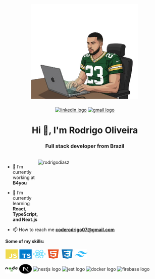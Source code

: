 <div align="center">
  <img height="300" src="rodrigo-23.png"  />
</div>

###

<div align="center">
<a href="https://www.linkedin.com/in/rodrigodiasz/"><img src="https://img.shields.io/static/v1?message=LinkedIn&logo=linkedin&label=&color=0077B5&logoColor=white&labelColor=&style=for-the-badge" height="35" alt="linkedin logo"/></a>
<a href="mailto:coderodrigo07@gmail.com"><img src="https://img.shields.io/static/v1?message=Gmail&logo=gmail&label=&color=D14836&logoColor=white&labelColor=&style=for-the-badge" height="35" alt="gmail logo"/></a>
</div>

###

<h1 align="center">Hi 👋, I'm Rodrigo Oliveira</h1>
<h3 align="center">Full stack developer from Brazil</h3><br>

<img align="right" height="200" width="400" src="https://github-readme-stats.vercel.app/api/top-langs?username=rodrigodiasz&show_icons=true&locale=en&layout=compact" alt="rodrigodiasz" />

- 🔭 I’m currently working at **B4you**

- 🌱 I’m currently learning **React, TypeScript, and Next.js**

- 📫 How to reach me **coderodrigo07@gmail.com**

<div>
  <strong>Some of my skills:</strong><br><br>
  <img align="center" height="30" width="40" src="https://raw.githubusercontent.com/devicons/devicon/master/icons/javascript/javascript-plain.svg">
  <img align="center" height="30" width="40" src="https://raw.githubusercontent.com/devicons/devicon/master/icons/typescript/typescript-plain.svg">
  <img align="center" height="30" width="40" src="https://raw.githubusercontent.com/devicons/devicon/master/icons/react/react-original.svg">
  <img align="center" height="30" width="40" src="https://raw.githubusercontent.com/devicons/devicon/master/icons/html5/html5-original.svg">
  <img align="center" height="30" width="40" src="https://raw.githubusercontent.com/devicons/devicon/master/icons/css3/css3-original.svg">
  <img align="center" height="30" width="40" src="https://raw.githubusercontent.com/devicons/devicon/master/icons/tailwindcss/tailwindcss-original.svg">
</div>
<br>
<div>
  <img align="center" height="30" width="40" src="https://raw.githubusercontent.com/devicons/devicon/master/icons/nodejs/nodejs-original-wordmark.svg">
  <img align="center" height="30" width="40" src="https://raw.githubusercontent.com/devicons/devicon/master/icons/nextjs/nextjs-original.svg">
  <img align="center" height="30" width="40" src="https://cdn.jsdelivr.net/gh/devicons/devicon/icons/nestjs/nestjs-original.svg" alt="nestjs logo"/>
  <img align="center" height="30" width="40" src="https://cdn.jsdelivr.net/gh/devicons/devicon/icons/jest/jest-plain.svg" alt="jest logo"/>
  <img align="center" height="30" width="40" src="https://cdn.jsdelivr.net/gh/devicons/devicon/icons/docker/docker-plain-wordmark.svg" alt="docker logo"  />
  <img align="center" height="30" width="40" src="https://cdn.jsdelivr.net/gh/devicons/devicon/icons/firebase/firebase-plain-wordmark.svg" alt="firebase logo"  />
</div>
<br>


